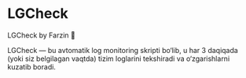 # LGCheck
LGCheck by Farzin 🚀

LGCheck — bu avtomatik log monitoring skripti bo‘lib, u har 3 daqiqada (yoki siz belgilagan vaqtda) tizim loglarini tekshiradi va o‘zgarishlarni kuzatib boradi.
